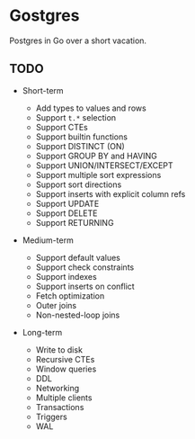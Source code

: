 # Gostgres

Postgres in Go over a short vacation.

## TODO

- Short-term
    - Add types to values and rows
    - Support `t.*` selection
    - Support CTEs
    - Support builtin functions
    - Support DISTINCT (ON)
    - Support GROUP BY and HAVING
    - Support UNION/INTERSECT/EXCEPT
    - Support multiple sort expressions
    - Support sort directions
    - Support inserts with explicit column refs
    - Support UPDATE
    - Support DELETE
    - Support RETURNING

- Medium-term
    - Support default values
    - Support check constraints
    - Support indexes
    - Support inserts on conflict
    - Fetch optimization
    - Outer joins
    - Non-nested-loop joins

- Long-term
    - Write to disk
    - Recursive CTEs
    - Window queries
    - DDL
    - Networking
    - Multiple clients
    - Transactions
    - Triggers
    - WAL
